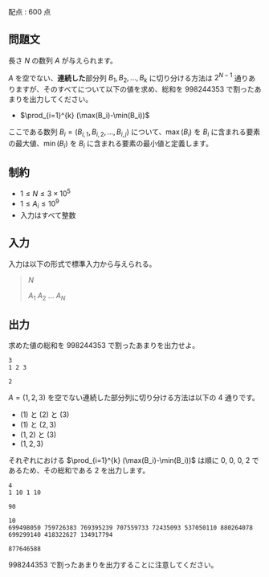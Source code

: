 配点 : $600$ 点

## 問題文

長さ $N$ の数列 $A$ が与えられます。

$A$ を空でない、**連続した**部分列 $B_1,B_2,\ldots,B_k$ に切り分ける方法は $2^{N-1}$ 通りありますが、そのすべてについて以下の値を求め、総和を $998244353$ で割ったあまりを出力してください。

- $\prod_{i=1}^{k} (\max(B_i)-\min(B_i))$

ここである数列 $B_i=(B_{i,1},B_{i,2},\ldots,B_{i,j})$ について、$\max(B_i)$ を $B_i$ に含まれる要素の最大値、$\min(B_i)$ を $B_i$ に含まれる要素の最小値と定義します。

## 制約

- $1 \leq N \leq 3 \times 10^5$
- $1 \leq A_i \leq 10^9$
- 入力はすべて整数

## 入力

入力は以下の形式で標準入力から与えられる。

> $N$
> 
> $A_1$ $A_2$ $\ldots$ $A_N$

## 出力

求めた値の総和を $998244353$ で割ったあまりを出力せよ。

```input1
3
1 2 3
```

```output1
2
```

$A=(1,2,3)$ を空でない連続した部分列に切り分ける方法は以下の $4$ 通りです。

- $(1)$ と $(2)$ と $(3)$
- $(1)$ と $(2,3)$
- $(1,2)$ と $(3)$
- $(1,2,3)$

それぞれにおける $\prod_{i=1}^{k} (\max(B_i)-\min(B_i))$ は順に $0$, $0$, $0$, $2$ であるため、その総和である $2$ を出力します。

```input2
4
1 10 1 10
```

```output2
90
```

```input3
10
699498050 759726383 769395239 707559733 72435093 537050110 880264078 699299140 418322627 134917794
```

```output3
877646588
```

$998244353$ で割ったあまりを出力することに注意してください。